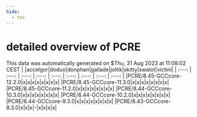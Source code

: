```yaml
---
hide:
  - toc
---
```


detailed overview of PCRE
=========================


This data was automatically generated on $Thu, 31 Aug 2023 at 11:08:02 CEST
| |accelgor|doduo|donphan|gallade|joltik|skitty|swalot|victini|
| :---: | :---: | :---: | :---: | :---: | :---: | :---: | :---: | :---: |
|PCRE/8.45-GCCcore-12.2.0|x|x|x|x|x|x|x|x|
|PCRE/8.45-GCCcore-11.3.0|x|x|x|x|x|x|x|x|
|PCRE/8.45-GCCcore-11.2.0|x|x|x|x|x|x|x|x|
|PCRE/8.44-GCCcore-10.3.0|x|x|x|x|x|x|x|x|
|PCRE/8.44-GCCcore-10.2.0|x|x|x|x|x|x|x|x|
|PCRE/8.44-GCCcore-9.3.0|x|x|x|x|x|x|x|x|
|PCRE/8.43-GCCcore-8.3.0|x|x|x|-|x|x|x|x|
